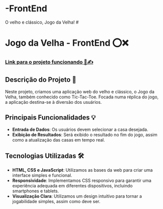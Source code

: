 # -FrontEnd
 O velho e clássico, Jogo da Velha! #

 # Jogo da Velha - FrontEnd ⭕❌

### [Link para o projeto funcionando 🔗✍️](https://julio7745.github.io/JogoDaVelha-FrontEnd/)

## Descrição do Projeto 📝

Neste projeto, criamos uma aplicação web do velho e clássico, o Jogo da Velha, também conhecido como Tic-Tac-Toe. Focada numa réplica do jogo, a aplicação destina-se à diversão dos usuários.

## Principais Funcionalidades 💡
- **Entrada de Dados**: Os usuários devem selecionar a casa desejada.
- **Exibição de Resultados**: Será exibido o resultado no fim do jogo, assim como a atualização das casas em tempo real.

## Tecnologias Utilizadas 🛠️

- **HTML, CSS e JavaScript**: Utilizamos as bases da web para criar uma interface simples e funcional.
- **Responsividade**: Implementamos CSS responsivo para garantir uma experiência adequada em diferentes dispositivos, incluindo smartphones e tablets.
- **Visualização Clara**: Utilizamos um design intuitivo para tornar a jogabilidade simples, assim como deve ser.
